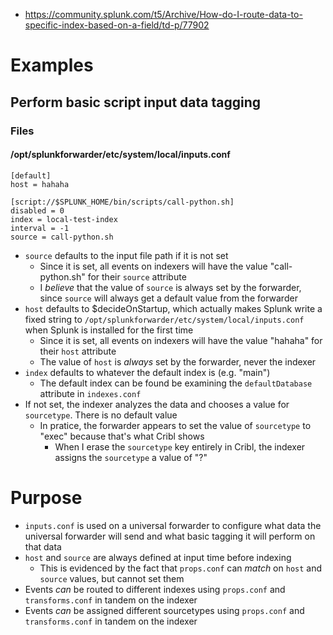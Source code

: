 - https://community.splunk.com/t5/Archive/How-do-I-route-data-to-specific-index-based-on-a-field/td-p/77902
# Examples
## Perform basic script input data tagging
### Files
#### /opt/splunkforwarder/etc/system/local/inputs.conf
```
[default]
host = hahaha

[script://$SPLUNK_HOME/bin/scripts/call-python.sh]
disabled = 0
index = local-test-index
interval = -1
source = call-python.sh
```
- `source` defaults to the input file path if it is not set
  - Since it is set, all events on indexers will have the value "call-python.sh" for their `source` attribute
  - I _believe_ that the value of `source` is always set by the forwarder, since `source` will always get a default value from the forwarder
- `host` defaults to $decideOnStartup, which actually makes Splunk write a fixed string to `/opt/splunkforwarder/etc/system/local/inputs.conf` when
  Splunk is installed for the first time
  - Since it is set, all events on indexers will have the value "hahaha" for their `host` attribute
  - The value of `host` is _always_ set by the forwarder, never the indexer
- `index` defaults to whatever the default index is (e.g. "main")
  - The default index can be found be examining the `defaultDatabase` attribute in `indexes.conf`
- If not set, the indexer analyzes the data and chooses a value for `sourcetype`. There is no default value
  - In pratice, the forwarder appears to set the value of `sourcetype` to "exec" because that's what Cribl shows
    - When I erase the `sourcetype` key entirely in Cribl, the indexer assigns the `sourcetype` a value of "?"
# Purpose
- `inputs.conf` is used on a universal forwarder to configure what data the universal forwarder will send and what basic tagging it will perform on
  that data
- `host` and `source` are always defined at input time before indexing
  - This is evidenced by the fact that `props.conf` can _match_ on `host` and `source` values, but cannot set them
- Events _can_ be routed to different indexes using `props.conf` and `transforms.conf` in tandem on the indexer
- Events _can_ be assigned different sourcetypes using `props.conf` and `transforms.conf` in tandem on the indexer